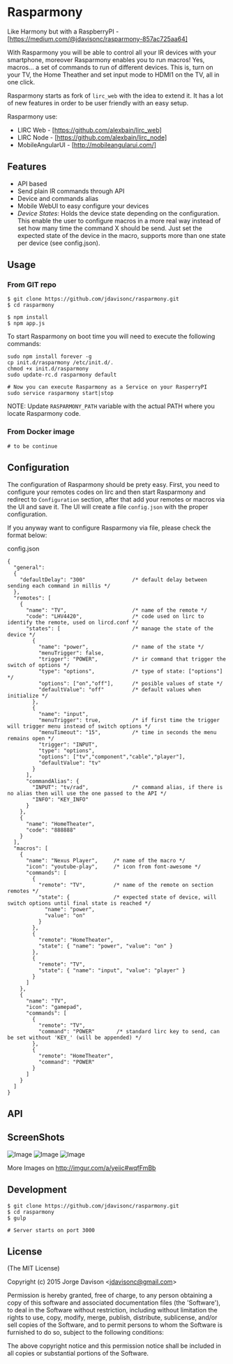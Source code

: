 Rasparmony
========

Like Harmony but with a RaspberryPI - [https://medium.com/@jdavisonc/rasparmony-857ac725aa64]

With Rasparmony you will be able to control all your IR devices with your smartphone, moreover Rasparmony enables you to run macros! Yes, macros... a set of commands to run of different devices. This is, turn on your TV, the Home Theather and set input mode to HDMI1 on the TV, all in one click.

Rasparmony starts as fork of `lirc_web` with the idea to extend it. It has a lot of new features in order to be user friendly with an easy setup.

Rasparmony use:

* LIRC Web - [https://github.com/alexbain/lirc_web]
* LIRC Node - [https://github.com/alexbain/lirc_node]
* MobileAngularUI - [http://mobileangularui.com/]

## Features

* API based
* Send plain IR commands through API
* Device and commands alias
* Mobile WebUI to easy configure your devices
* *Device States*: Holds the device state depending on the configuration. This enable the user to configure macros in a more real way instead of set how many time the command X should be send. Just set the expected state of the device in the macro, supports more than one state per device (see config.json).

## Usage

### From GIT repo
```
$ git clone https://github.com/jdavisonc/rasparmony.git
$ cd rasparmony

$ npm install
$ npm app.js
```

To start Rasparmony on boot time you will need to execute the following commands:
```
sudo npm install forever -g
cp init.d/rasparmony /etc/init.d/.
chmod +x init.d/rasparmony
sudo update-rc.d rasparmony default

# Now you can execute Rasparmony as a Service on your RasperryPI
sudo service rasparmony start|stop
```

NOTE: Update `RASPARMONY_PATH` variable with the actual PATH where you locate Rasparmony code.

### From Docker image

```
# to be continue
```

## Configuration

The configuration of Rasparmony should be prety easy. First, you need to configure your remotes codes on lirc and then start Rasparmony and redirect to `Configuration` section, after that add your remotes or macros via the UI and save it. The UI will create a file `config.json` with the proper configuration.

If you anyway want to configure Rasparmony via file, please check the format below:

config.json
```
{
  "general": 
  {
    "defaultDelay": "300"				/* default delay between sending each command in millis */
  },
  "remotes": [
    {
      "name": "TV",                     /* name of the remote */
      "code": "LHV4420",                /* code used on lirc to identify the remote, used on lircd.conf */
      "states": [                       /* manage the state of the device */
        {
          "name": "power",              /* name of the state */
          "menuTrigger": false,  
          "trigger": "POWER",           /* ir command that trigger the switch of options */
          "type": "options",            /* type of state: ["options"] */
          "options": ["on","off"],      /* posible values of state */
          "defaultValue": "off"         /* default values when initialize */
        },
        {
          "name": "input",
          "menuTrigger": true,          /* if first time the trigger will trigger menu instead of switch options */
          "menuTimeout": "15",          /* time in seconds the menu remains open */
          "trigger": "INPUT",
          "type": "options",
          "options": ["tv","component","cable","player"],
          "defaultValue": "tv"
        }
      ],
      "commandAlias": {
        "INPUT": "tv/rad",              /* command alias, if there is no alias then will use the one passed to the API */
        "INFO": "KEY_INFO"
      }
    },
    {
      "name": "HomeTheater",     
      "code": "888888"			 
    }
  ],
  "macros": [
    {
      "name": "Nexus Player",     /* name of the macro */
      "icon": "youtube-play",     /* icon from font-awesome */
      "commands": [
        {
          "remote": "TV",         /* name of the remote on section remotes */
          "state": {              /* expected state of device, will switch options until final state is reached */
          	"name": "power", 
          	"value": "on" 
          }   
        },
        {
          "remote": "HomeTheater",
          "state": { "name": "power", "value": "on" }
        },
        {
          "remote": "TV",
          "state": { "name": "input", "value": "player" }
        }
      ]
    },
    {
      "name": "TV", 			 
      "icon": "gamepad",         
      "commands": [
        {
          "remote": "TV",        
          "command": "POWER"       /* standard lirc key to send, can be set without 'KEY_' (will be appended) */
        },
        {
          "remote": "HomeTheater",
          "command": "POWER"
        }
      ]
    }
  ]
}
```

## API


## ScreenShots

![Image](http://i.imgur.com/wqfFmBb.png)
![Image](http://i.imgur.com/7xvgqqu.png)
![Image](http://i.imgur.com/kR9wcBh.png)

More Images on http://imgur.com/a/yeiic#wqfFmBb

## Development

```
$ git clone https://github.com/jdavisonc/rasparmony.git
$ cd rasparmony
$ gulp

# Server starts on port 3000
```


## License

(The MIT License)

Copyright (c) 2015 Jorge Davison &lt;jdavisonc@gmail.com&gt;

Permission is hereby granted, free of charge, to any person obtaining
a copy of this software and associated documentation files (the
'Software'), to deal in the Software without restriction, including
without limitation the rights to use, copy, modify, merge, publish,
distribute, sublicense, and/or sell copies of the Software, and to
permit persons to whom the Software is furnished to do so, subject to
the following conditions:

The above copyright notice and this permission notice shall be
included in all copies or substantial portions of the Software.